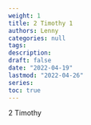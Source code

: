 ```yaml
---
weight: 1
title: 2 Timothy 1
authors: Lenny
categories: null
tags: 
description: 
draft: false
date: "2022-04-19"
lastmod: "2022-04-26"
series:
toc: true
---
```

2 Timothy
<!--more-->

